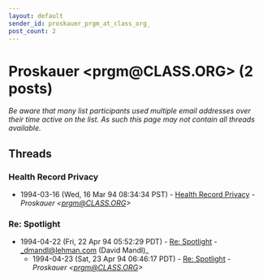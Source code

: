 ```yaml
---
layout: default
sender_id: proskauer_prgm_at_class_org_
post_count: 2
---
```


# Proskauer <prgm<span>@</span>CLASS.ORG> (2 posts)

_Be aware that many list participants used multiple email addresses over their time active on the list. As such this page may not contain all threads available._

## Threads

### Health Record Privacy
+ 1994-03-16 (Wed, 16 Mar 94 08:34:34 PST) - [Health Record Privacy](/archive/1994/03/464b8106524a137a9e80b98f9653ac336ce8546894a5e9bab8c1cb5b9790d951) - _Proskauer \<prgm@CLASS.ORG\>_

### Re: Spotlight
+ 1994-04-22 (Fri, 22 Apr 94 05:52:29 PDT) - [Re: Spotlight](/archive/1994/04/c09d9e73269a39452577191c4e98bc44c57aaa935de8e49dab1666430a79e9b6) - _dmandl@lehman.com (David Mandl)_
  + 1994-04-23 (Sat, 23 Apr 94 06:46:17 PDT) - [Re: Spotlight](/archive/1994/04/01a214aa5541ca07742275aaa1d3fc6a1beb898b916f564c8fb726aada22d6bb) - _Proskauer \<prgm@CLASS.ORG\>_


